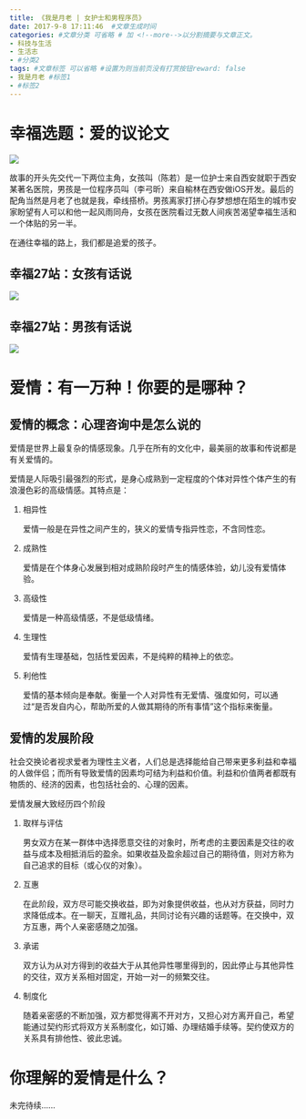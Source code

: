 ```yaml
---
title: 《我是月老 | 女护士和男程序员》
date: 2017-9-8 17:11:46  #文章生成时间
categories: #文章分类 可省略 # 加 <!--more-->以分割摘要与文章正文。
- 科技与生活
- 生活志
- #分类2
tags: #文章标签 可以省略 #设置为则当前页没有打赏按钮reward: false
- 我是月老 #标签1
- #标签2
---
```

# 幸福选题：爱的议论文 #
![](http://wx1.sinaimg.cn/mw690/0069VnN5ly1fjc9trggk1j30go0b4402.jpg)

<!--more-->

故事的开头先交代一下两位主角，女孩叫（陈若）是一位护士来自西安就职于西安某著名医院，男孩是一位程序员叫（李弓昕）来自榆林在西安做iOS开发。最后的配角当然是月老了也就是我，牵线搭桥。男孩离家打拼心存梦想想在陌生的城市安家盼望有人可以和他一起风雨同舟，女孩在医院看过无数人间疾苦渴望幸福生活和一个体贴的另一半。

在通往幸福的路上，我们都是追爱的孩子。

## 幸福27站：女孩有话说 ##
![](https://i.imgur.com/7GaL5EG.jpg)

## 幸福27站：男孩有话说 ##
![](https://i.imgur.com/vwHsf8s.jpg)

# 爱情：有一万种！你要的是哪种？ #
## 爱情的概念：心理咨询中是怎么说的 ##

爱情是世界上最复杂的情感现象。几乎在所有的文化中，最美丽的故事和传说都是有关爱情的。

爱情是人际吸引最强烈的形式，是身心成熟到一定程度的个体对异性个体产生的有浪漫色彩的高级情感。其特点是：

1. 相异性

	爱情一般是在异性之间产生的，狭义的爱情专指异性恋，不含同性恋。

2. 成熟性

	爱情是在个体身心发展到相对成熟阶段时产生的情感体验，幼儿没有爱情体验。

3. 高级性

	爱情是一种高级情感，不是低级情绪。
 
4. 生理性

	爱情有生理基础，包括性爱因素，不是纯粹的精神上的依恋。

5.  利他性

	爱情的基本倾向是奉献。衡量一个人对异性有无爱情、强度如何，可以通过“是否发自内心，帮助所爱的人做其期待的所有事情”这个指标来衡量。 

## 爱情的发展阶段 ##
社会交换论者视求爱者为理性主义者，人们总是选择能给自己带来更多利益和幸福的人做伴侣；而所有导致爱情的因素均可结为利益和价值。利益和价值两者都既有物质的、经济的因素，也包括社会的、心理的因素。

爱情发展大致经历四个阶段

1. 取样与评估

	男女双方在某一群体中选择愿意交往的对象时，所考虑的主要因素是交往的收益与成本及相抵消后的盈余。如果收益及盈余超过自己的期待值，则对方称为自己追求的目标（或心仪的对象）。

2. 互惠

	在此阶段，双方尽可能交换收益，即为对象提供收益，也从对方获益，同时力求降低成本。在一聊天，互赠礼品，共同讨论有兴趣的话题等。在交换中，双方互惠，两个人亲密感随之加强。

3. 承诺

	双方认为从对方得到的收益大于从其他异性哪里得到的，因此停止与其他异性的交往，双方关系相对固定，开始一对一的频繁交往。

4. 制度化

	随着亲密感的不断加强，双方都觉得离不开对方，又担心对方离开自己，希望能通过契约形式将双方关系制度化，如订婚、办理结婚手续等。契约使双方的关系具有排他性、彼此忠诚。


# 你理解的爱情是什么？ #

未完待续......

